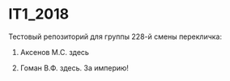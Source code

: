 # IT1_2018
Тестовый репoзиторий для группы 228-й смены
перекличка:
1. Аксенов М.С. здесь







4. Гоман В.Ф. здесь. За империю!















